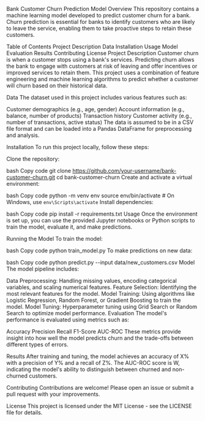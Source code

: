 Bank Customer Churn Prediction Model
Overview
This repository contains a machine learning model developed to predict customer churn for a bank. Churn prediction is essential for banks to identify customers who are likely to leave the service, enabling them to take proactive steps to retain these customers.

Table of Contents
Project Description
Data
Installation
Usage
Model
Evaluation
Results
Contributing
License
Project Description
Customer churn is when a customer stops using a bank's services. Predicting churn allows the bank to engage with customers at risk of leaving and offer incentives or improved services to retain them. This project uses a combination of feature engineering and machine learning algorithms to predict whether a customer will churn based on their historical data.

Data
The dataset used in this project includes various features such as:

Customer demographics (e.g., age, gender)
Account information (e.g., balance, number of products)
Transaction history
Customer activity (e.g., number of transactions, active status)
The data is assumed to be in a CSV file format and can be loaded into a Pandas DataFrame for preprocessing and analysis.

Installation
To run this project locally, follow these steps:

Clone the repository:

bash
Copy code
git clone https://github.com/your-username/bank-customer-churn.git
cd bank-customer-churn
Create and activate a virtual environment:

bash
Copy code
python -m venv env
source env/bin/activate   # On Windows, use `env\Scripts\activate`
Install dependencies:

bash
Copy code
pip install -r requirements.txt
Usage
Once the environment is set up, you can use the provided Jupyter notebooks or Python scripts to train the model, evaluate it, and make predictions.

Running the Model
To train the model:

bash
Copy code
python train_model.py
To make predictions on new data:

bash
Copy code
python predict.py --input data/new_customers.csv
Model
The model pipeline includes:

Data Preprocessing: Handling missing values, encoding categorical variables, and scaling numerical features.
Feature Selection: Identifying the most relevant features for the model.
Model Training: Using algorithms like Logistic Regression, Random Forest, or Gradient Boosting to train the model.
Model Tuning: Hyperparameter tuning using Grid Search or Random Search to optimize model performance.
Evaluation
The model's performance is evaluated using metrics such as:

Accuracy
Precision
Recall
F1-Score
AUC-ROC
These metrics provide insight into how well the model predicts churn and the trade-offs between different types of errors.

Results
After training and tuning, the model achieves an accuracy of X% with a precision of Y% and a recall of Z%. The AUC-ROC score is W, indicating the model's ability to distinguish between churned and non-churned customers.

Contributing
Contributions are welcome! Please open an issue or submit a pull request with your improvements.

License
This project is licensed under the MIT License - see the LICENSE file for details.
